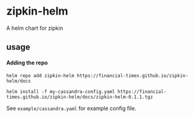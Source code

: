# zipkin-helm
A helm chart for zipkin

## usage

#### Adding the repo 

`helm repo add zipkin-helm https://financial-times.github.io/zipkin-helm/docs`

`helm install -f my-cassandra-config.yaml https://financial-times.github.io/zipkin-helm/docs/zipkin-helm-0.1.1.tgz`

See `example/cassandra.yaml` for example config file.